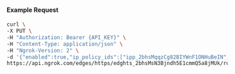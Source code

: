 <!-- Code generated for API Clients. DO NOT EDIT. -->

#### Example Request

```bash
curl \
-X PUT \
-H "Authorization: Bearer {API_KEY}" \
-H "Content-Type: application/json" \
-H "Ngrok-Version: 2" \
-d '{"enabled":true,"ip_policy_ids":["ipp_2bhsMqqzCg82BIYWnF1ONHuBeIN","ipp_2bhsMtlfLzUeZHDcfG7071OLHU8"]}' \
https://api.ngrok.com/edges/https/edghts_2bhsMsN3Bjndh5E1cmmQ5a8jMUk/routes/edghtsrt_2bhsMp4PbnM80dVDUW5EEvopctj/ip_restriction
```
